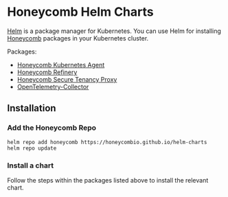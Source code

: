 # Honeycomb Helm Charts

[Helm](https://helm.sh/) is a package manager for Kubernetes. 
You can use Helm for installing [Honeycomb](https://honeycomb.io) packages in your Kubernetes cluster.

Packages:
- [Honeycomb Kubernetes Agent](./honeycomb/)
- [Honeycomb Refinery](./refinery)
- [Honeycomb Secure Tenancy Proxy](./secure-tenancy)
- [OpenTelemetry-Collector](./opentelemetry-collector)

## Installation

### Add the Honeycomb Repo
```
helm repo add honeycomb https://honeycombio.github.io/helm-charts
helm repo update
```
### Install a chart
Follow the steps within the packages listed above to install the relevant chart.
